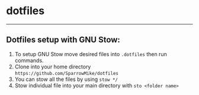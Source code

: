 # dotfiles

---
## Dotfiles setup with GNU Stow:

1. To setup GNU Stow move desired files into `.dotfiles` then run commands.
1. Clone into your home directory `https://github.com/SparrowMike/dotfiles`
1. You can stow all the files by using `stow */`
1. Stow individual file into your main directory with `sto <folder name>` 
